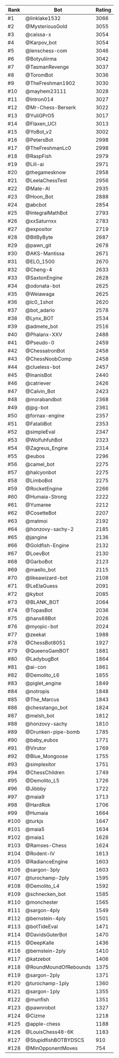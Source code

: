 Rank|Bot|Rating
---|---|---
#1|@linklake1532|3066
#2|@MysteriousGold|3055
#3|@caissa-x|3054
#4|@Karpov_bot|3054
#5|@lenschess-com|3046
#6|@Botyuliirma|3042
#7|@TasmanRevenge|3037
#8|@ToromBot|3036
#9|@TheFreshman1902|3030
#10|@mayhem23111|3028
#11|@Intron014|3027
#12|@Mr-Chess-Berserk|3022
#13|@YuliGPrO5|3017
#14|@Flaxen_UCI|3013
#15|@YoBot_v2|3002
#16|@PetersBot|2998
#17|@TheFreshmanLc0|2998
#18|@RaspFish|2979
#19|@Lili-ai|2971
#20|@thegamesknow|2958
#21|@LeelaChessTest|2956
#22|@Mate-AI|2935
#23|@Hoon_Bot|2888
#24|@abcbot|2854
#25|@IntegralMathBot|2793
#26|@xxSaturnxx|2783
#27|@expositor|2719
#28|@BitByByte|2687
#29|@pawn_git|2678
#30|@AKS-Mantissa|2671
#31|@ELO_1500|2670
#32|@Cheng-4|2633
#33|@SaxtonEngine|2628
#34|@odonata-bot|2625
#35|@Weiawaga|2625
#36|@lc0_1shot|2620
#37|@bot_adario|2578
#38|@Lynx_BOT|2534
#39|@admete_bot|2516
#40|@Phalanx-XXV|2488
#41|@Pseudo-0|2459
#42|@ChessatronBot|2458
#43|@ChessNoobComp|2458
#44|@clueless-bot|2457
#45|@InanisBot|2440
#46|@catriever|2426
#47|@Calvin_Bot|2423
#48|@morabandbot|2368
#49|@jpg-bot|2361
#50|@fornax-engine|2357
#51|@FataliiBot|2353
#52|@simpleEval|2347
#53|@WolfuhfuhBot|2323
#54|@Zagreus_Engine|2314
#55|@eubos|2296
#56|@camel_bot|2275
#57|@halcyonbot|2275
#58|@LimboBot|2275
#59|@RocketEngine|2266
#60|@Humaia-Strong|2222
#61|@Yumaree|2212
#62|@CosetteBot|2207
#63|@matmoi|2192
#64|@honzovy-sachy-2|2185
#65|@jangine|2136
#66|@Goldfish-Engine|2132
#67|@LoevBot|2130
#68|@GarboBot|2123
#69|@maello_bot|2115
#70|@likeawizard-bot|2108
#71|@LeElaGuess|2091
#72|@kybot|2085
#73|@BLANK_BOT|2064
#74|@TopasBot|2036
#75|@hans68Bot|2026
#76|@myopic-bot|2024
#77|@zeekat|1988
#78|@ChessBot8051|1927
#79|@QueensGamBOT|1881
#80|@LadybugBot|1864
#81|@ai-con|1861
#82|@Demolito_L6|1855
#83|@piglet_engine|1849
#84|@notropis|1848
#85|@The_Marcus|1843
#86|@chesstango_bot|1824
#87|@melsh_bot|1812
#88|@honzovy-sachy|1810
#89|@Drunken-pipe-bomb|1785
#90|@baby_eubos|1771
#91|@Virutor|1769
#92|@Blue_Mongoose|1755
#93|@simplexitor|1751
#94|@ChessChildren|1749
#95|@Demolito_L5|1726
#96|@Jibbby|1722
#97|@maia9|1713
#98|@HardRok|1706
#99|@Humaia|1664
#100|@turkjs|1647
#101|@maia5|1634
#102|@maia1|1628
#103|@Ramses-Chess|1624
#104|@Rodent-IV|1613
#105|@RadianceEngine|1603
#106|@sargon-3ply|1603
#107|@turochamp-2ply|1595
#108|@Demolito_L4|1592
#109|@schnecken_bot|1585
#110|@monchester|1565
#111|@sargon-4ply|1549
#112|@bernstein-4ply|1501
#113|@botTideEval|1471
#114|@DavidsGuterBot|1470
#115|@DeepKalle|1436
#116|@bernstein-2ply|1410
#117|@katzebot|1406
#118|@RoundMoundOfRebounds|1375
#119|@sargon-2ply|1371
#120|@turochamp-1ply|1360
#121|@sargon-1ply|1355
#122|@munfish|1351
#123|@pawnrobot|1327
#124|@Cizme|1218
#125|@apple-chess|1188
#126|@LouisChess48-6K|1183
#127|@StupidfishBOTBYDSCS|910
#128|@MinOpponentMoves|754
